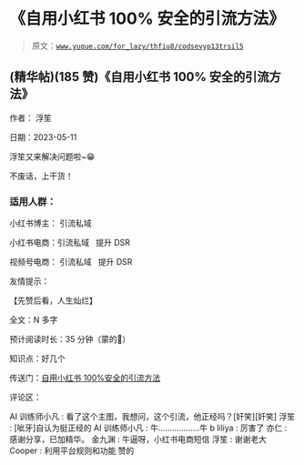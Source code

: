 # 《自用小红书 100% 安全的引流方法》

> 原文：[`www.yuque.com/for_lazy/thfiu8/codsevyp13trsil5`](https://www.yuque.com/for_lazy/thfiu8/codsevyp13trsil5)



## (精华帖)(185 赞)《自用小红书 100% 安全的引流方法》 

作者： 浮笙 

日期：2023-05-11 

浮笙又来解决问题啦~😁 

不废话，上干货！ 

### 适用人群： 

小红书博主： 引流私域 

小红书电商：引流私域   提升 DSR   

视频号电商： 引流私域   提升 DSR 

友情提示： 

【先赞后看，人生灿烂】 

全文：N 多字 

预计阅读时长：35 分钟（蒙的🙈） 

知识点：好几个 

传送门：[自用小红书 100%安全的引流方法](https://nicekeji.feishu.cn/docx/XnAxd18XioNdTdxCG2icxiOvnSd) 

评论区： 

AI 训练师小凡 : 看了这个主图，我想问，这个引流，他正经吗？[奸笑][奸笑] 浮笙 : [呲牙]自认为挺正经的 AI 训练师小凡 : 牛………………牛 b liliya : 厉害了 亦仁 : 感谢分享，已加精华。 金九渊 : 牛逼呀，小红书电商短信 浮笙 : 谢谢老大 Cooper : 利用平台规则和功能 赞的